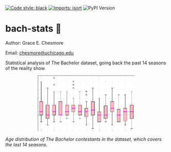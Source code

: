 [![Code style: black](https://img.shields.io/badge/code%20style-black-000000.svg)](https://github.com/psf/black) [![Imports: isort](https://img.shields.io/badge/%20imports-isort-%231674b1?style=flat&labelColor=ef8336)](https://pycqa.github.io/isort/) <img alt="PyPI Version" src="https://warehouse-camo.ingress.cmh1.psfhosted.org/de2d976dc35330a8bcb0ea60aac0d455efcb09b0/68747470733a2f2f696d672e736869656c64732e696f2f707970692f762f6175746f706570382e737667">
# bach-stats :rose:
Author: Grace E. Chesmore

Email: [chesmore@uchicago.edu](mailto:chesmore@uchicago.edu)

Statistical analysis of The Bachelor dataset, going back the past 14 seasons of the reality show. 

<p align="center">
     <img src="figs/age_distribution.png" alt="centered image" width="60%"/>
    <figcaption style="padding-bottom:30px"> <i> Age distribution of The Bachelor contestants in the dataset, which covers the last 14 seasons. </i> </figcaption>
</p>
